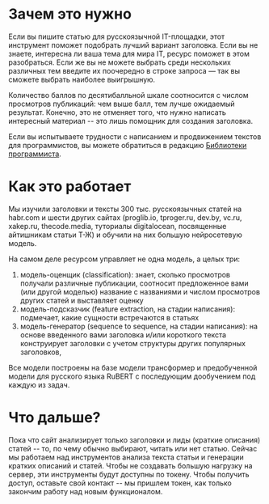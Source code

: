 # Зачем это нужно
Если вы пишите статью для русскоязычной IT-площадки, этот инструмент поможет подобрать лучший вариант заголовка. Если вы не знаете, интересна ли ваша тема для мира IT, ресурс поможет в этом разобраться. Если же вы не можете выбрать среди нескольких различных тем введите их поочередно в строке запроса — так вы сможете выбрать наиболее выигрышную.

Количество баллов по десятибалльной шкале соотносится с числом просмотров публикаций: чем выше балл, тем лучше ожидаемый результат. Конечно, это не отменяет того, что нужно написать интересный материал -- это лишь помощник для создания заголовка.

Если вы испытываете трудности с написанием и продвижением текстов для программистов, вы можете обратиться в редакцию [Библиотеки программиста]().

# Как это работает
Мы изучили заголовки и тексты 300 тыс. русскоязычных статей на habr.com и шести других сайтах (proglib.io, tproger.ru, dev.by, vc.ru, xakep.ru, thecode.media, туториалы digitalocean, посвященные айтишникам статьи Т-Ж) и обучили на них большую нейросетевую модель. 

На самом деле ресурсом управляет не одна модель, а целых три:
1) модель-оценщик (classification): знает, сколько просмотров получали различные публикации, соотносит предложенное вами (или другой моделью) название с названиями и числом просмотров других статей и выставляет оценку
2) модель-подсказчик (feature extraction, на стадии написания): подмечает, какие сущности встречаются в статьях 
3) модель-генератор (sequence to sequence, на стадии написания): на основе введенного вами заголовка и/или короткого текста конструирует заголовки с учетом структуры других популярных заголовков, 

Все модели построены на базе модели трансформер и предобученной модели для русского языка RuBERT с последующим дообучением под каждую из задач.

# Что дальше? 
Пока что сайт анализирует только заголовки и лиды (краткие описания) статей -- то, по чему обычно выбирают, читать или нет статью. Сейчас мы работаем над инструментов анализа текста статьи и генерации кратких описаний и статей. Чтобы не создавать большую нагрузку на сервер, эти инструменты будут доступны по токену. Чтобы получить доступ, оставьте свой контакт -- мы пришлем токен, как только закончим работу над новым функционалом.